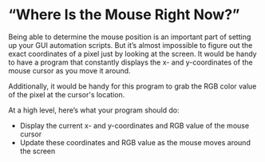 # “Where Is the Mouse Right Now?”

Being able to determine the mouse position is an important part of setting up your GUI automation scripts. But it’s almost impossible to figure out the exact coordinates of a pixel just by looking at the screen. It would be handy to have a program that constantly displays the x- and y-coordinates of the mouse cursor as you move it around.

Additionally, it would be handy for this program to grab the RGB color value of the pixel at the cursor's location.

At a high level, here’s what your program should do:
- Display the current x- and y-coordinates and RGB value of the mouse cursor
- Update these coordinates and RGB value as the mouse moves around the screen
